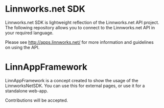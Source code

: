 # Linnworks.net SDK
Linnworks.net SDK is lightweight reflection of the Linnworks.net API project. The following repository allows you to connect to the Linnworks.net API in your required language.

Please see http://apps.linnworks.net/ for more information and guidelines on using the API.

# LinnAppFramework
LinnAppFramework is a concept created to show the usage of the LinnworksNetSDK. You can use this for external pages, or use it for a standalone web-app.

Contributions will be accepted.
